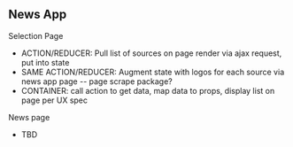 News App
-------------

Selection Page
- ACTION/REDUCER: Pull list of sources on page render via ajax request, put into state
- SAME ACTION/REDUCER: Augment state with logos for each source via news app page -- page scrape package?
- CONTAINER: call action to get data, map data to props, display list on page per UX spec

News page
- TBD

